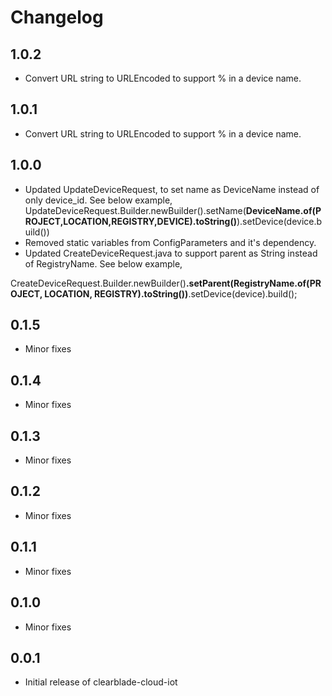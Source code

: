 # Changelog

## 1.0.2

- Convert URL string to URLEncoded to support % in a device name.

## 1.0.1

- Convert URL string to URLEncoded to support % in a device name.

## 1.0.0

- Updated UpdateDeviceRequest, to set name as DeviceName instead of only device_id. See below example,
  UpdateDeviceRequest.Builder.newBuilder().setName(**DeviceName.of(PROJECT,LOCATION,REGISTRY,DEVICE).toString()**).setDevice(device.build())
- Removed static variables from ConfigParameters and it's dependency.
- Updated CreateDeviceRequest.java to support parent as String instead of RegistryName. See below example,

CreateDeviceRequest.Builder.newBuilder()**.setParent(RegistryName.of(PROJECT, LOCATION, REGISTRY).toString())**.setDevice(device).build();

## 0.1.5

- Minor fixes

## 0.1.4

- Minor fixes

## 0.1.3

- Minor fixes

## 0.1.2

- Minor fixes

## 0.1.1

- Minor fixes

## 0.1.0

- Minor fixes

## 0.0.1

- Initial release of clearblade-cloud-iot
